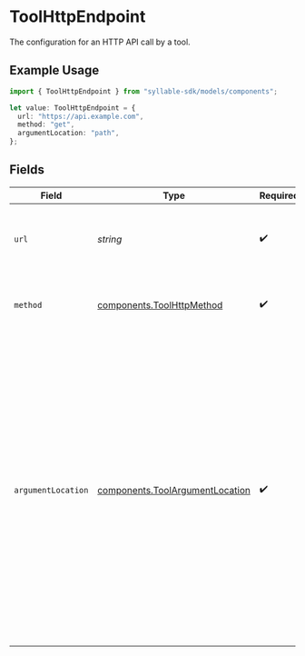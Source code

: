 # ToolHttpEndpoint

The configuration for an HTTP API call by a tool.

## Example Usage

```typescript
import { ToolHttpEndpoint } from "syllable-sdk/models/components";

let value: ToolHttpEndpoint = {
  url: "https://api.example.com",
  method: "get",
  argumentLocation: "path",
};
```

## Fields

| Field                                                                                                                                                                                                                                                       | Type                                                                                                                                                                                                                                                        | Required                                                                                                                                                                                                                                                    | Description                                                                                                                                                                                                                                                 | Example                                                                                                                                                                                                                                                     |
| ----------------------------------------------------------------------------------------------------------------------------------------------------------------------------------------------------------------------------------------------------------- | ----------------------------------------------------------------------------------------------------------------------------------------------------------------------------------------------------------------------------------------------------------- | ----------------------------------------------------------------------------------------------------------------------------------------------------------------------------------------------------------------------------------------------------------- | ----------------------------------------------------------------------------------------------------------------------------------------------------------------------------------------------------------------------------------------------------------- | ----------------------------------------------------------------------------------------------------------------------------------------------------------------------------------------------------------------------------------------------------------- |
| `url`                                                                                                                                                                                                                                                       | *string*                                                                                                                                                                                                                                                    | :heavy_check_mark:                                                                                                                                                                                                                                          | The endpoint URL of the external service to call.                                                                                                                                                                                                           | https://api.example.com                                                                                                                                                                                                                                     |
| `method`                                                                                                                                                                                                                                                    | [components.ToolHttpMethod](../../models/components/toolhttpmethod.md)                                                                                                                                                                                      | :heavy_check_mark:                                                                                                                                                                                                                                          | The HTTP method to use for a tool HTTP request.                                                                                                                                                                                                             |                                                                                                                                                                                                                                                             |
| `argumentLocation`                                                                                                                                                                                                                                          | [components.ToolArgumentLocation](../../models/components/toolargumentlocation.md)                                                                                                                                                                          | :heavy_check_mark:                                                                                                                                                                                                                                          | The location of the argument in a tool HTTP request.<br/>'body' is used for JSON data in the POST request body.<br/>'form' is used for form data in the POST request body.<br/>'path' is used for URL path parameters.<br/>'query' is used for query parameters in the URL. |                                                                                                                                                                                                                                                             |